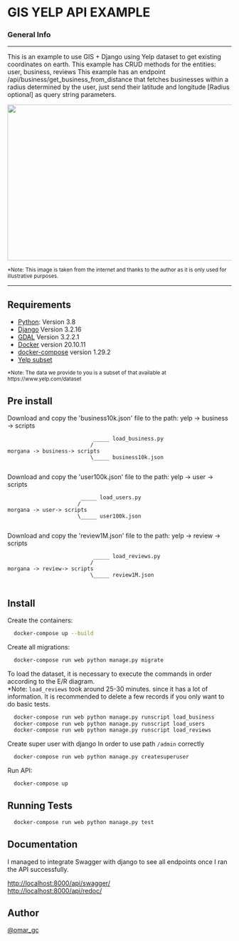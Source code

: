 # GIS YELP API EXAMPLE

### General Info
***
This is an example to use GIS + Django using Yelp dataset to get existing coordinates on earth.
This example has CRUD methods for the entities: user, business, reviews
This example has an endpoint /api/business/get_business_from_distance that fetches businesses within a radius determined by the user, just send their latitude and longitude [Radius optional] as query string parameters.


<p align="center">
  <img width="600" height="350" src="https://www.endpointdev.com/blog/2014/01/using-google-maps-and-jquery-for/image-0.png">
</p>
<small>*Note:  This image is taken from the internet and thanks to the author as it is only used for illustrative purposes.  </small>

***


## Requirements
* [Python](https://www.python.org/): Version 3.8
* [Django](https://www.djangoproject.com/) Version 3.2.16
* [GDAL](https://gdal.org/api/python_bindings.html) Version 3.2.2.1
* [Docker](https://docs.docker.com/get-docker/) version 20.10.11
* [docker-compose](https://docs.docker.com/compose/install/) version 1.29.2
* [Yelp subset](https://drive.google.com/file/d/1rPjOdKXggrs3QYcEk8MQ9yyAD_dPZPG9/view?usp=sharing)


<small> 
*Note:  The data we provide to you is a subset of that available at https://www.yelp.com/dataset  
</small>

## Pre install
Download and copy the 'business10k.json' file to the path: yelp -> business -> scripts

```
                           _____ load_business.py
                          /
morgana -> business-> scripts
                          \_____ business10k.json
                                    
```

Download and copy the 'user100k.json' file to the path: yelp -> user -> scripts

```
                       _____ load_users.py
                      /
morgana -> user-> scripts
                      \_____ user100k.json
                                    
```

Download and copy the 'review1M.json' file to the path: yelp -> review -> scripts

```
                           _____ load_reviews.py
                          /
morgana -> review-> scripts
                          \_____ review1M.json
                                    
```


## Install

Create the containers:
```bash
  docker-compose up --build
```

Create all migrations:
```bash
  docker-compose run web python manage.py migrate
```

To load the dataset, it is necessary to execute the commands in order according to the E/R diagram.  
*Note: `load_reviews` took around 25-30 minutes. since it has a lot of information. It is recommended to delete a few records if you only want to do basic tests.

```bash
  docker-compose run web python manage.py runscript load_business
  docker-compose run web python manage.py runscript load_users
  docker-compose run web python manage.py runscript load_reviews
```

Create super user with django In order to use path `/admin` correctly
```bash
  docker-compose run web python manage.py createsuperuser
```

Run API:
```bash
  docker-compose up
```

## Running Tests

```bash
  docker-compose run web python manage.py test
```

## Documentation
I managed to integrate Swagger with django to see all endpoints once I ran the API successfully.  

[http://localhost:8000/api/swagger/](http://localhost:8000/api/swagger/)  
[http://localhost:8000/api/redoc/](http://localhost:8000/api/redoc/)


## Author
[@omar_gc](https://github.com/OmarGC)

